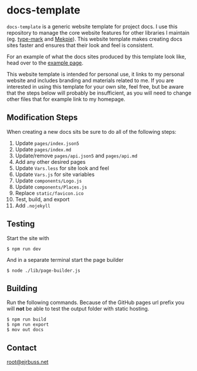 # docs-template
`docs-template` is a generic website template for project docs. I use this repository to manage the core website features for other libraries I maintain (eg. [type-mark](https://ejrbuss.net/type-mark) and [Mekpie](https://ejrbuss.net/type-mark)). This website template makes creating docs sites faster and ensures that their look and feel is consistent.

For an example of what the docs sites produced by this template look like, head over to the [example page](https://ejrbuss.net/docs-template).

This website template is intended for personal use, it links to my personal website and includes branding and materials related to me. If you are interested in using this template for your own site, feel free, but be aware that the steps below will probably be insufficient, as you will need to change other files that for example link to my homepage.

## Modification Steps

When creating a new docs sits be sure to do all of the following steps:

1. Update `pages/index.json5`
2. Update `pages/index.md`
3. Update/remove `pages/api.json5` and `pages/api.md`
4. Add any other desired pages
5. Update `Vars.less` for site look and feel
6. Update `Vars.js` for site variables
7. Update `components/Logo.js`
8. Update `components/Places.js`
9. Replace `static/favicon.ico`
10. Test, build, and export
11. Add `.nojekyll`

## Testing

Start the site with
```
$ npm run dev
```

And in a separate terminal start the page builder
```
$ node ./lib/page-builder.js
```

## Building

Run the following commands. Because of the GitHub pages url prefix you will **not** be able to test the output folder with static hosting. 
```
$ npm run build
$ npm run export
$ mov out docs
```

## Contact

root@ejrbuss.net